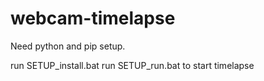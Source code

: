 # webcam-timelapse

Need python and pip setup.

run SETUP_install.bat
run SETUP_run.bat to start timelapse

